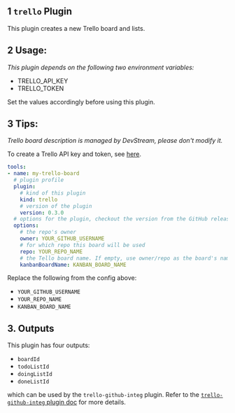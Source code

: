 ## 1 `trello` Plugin

This plugin creates a new Trello board and lists.

## 2 Usage:

_This plugin depends on the following two environment variables:_

- TRELLO_API_KEY
- TRELLO_TOKEN

Set the values accordingly before using this plugin.

## 3 Tips:
_Trello board description is managed by DevStream, please don't modify it._

To create a Trello API key and token, see [here](https://trello.com/app-key).

```yaml
tools:
- name: my-trello-board
  # plugin profile
  plugin:
    # kind of this plugin
    kind: trello
    # version of the plugin
    version: 0.3.0
  # options for the plugin, checkout the version from the GitHub releases
  options:
    # the repo's owner
    owner: YOUR_GITHUB_USERNAME
    # for which repo this board will be used
    repo: YOUR_REPO_NAME
    # the Tello board name. If empty, use owner/repo as the board's name.
    kanbanBoardName: KANBAN_BOARD_NAME
```

Replace the following from the config above:

- `YOUR_GITHUB_USERNAME`
- `YOUR_REPO_NAME`
- `KANBAN_BOARD_NAME`

## 3. Outputs

This plugin has four outputs:

- `boardId`
- `todoListId`
- `doingListId`
- `doneListId`

which can be used by the `trello-github-integ` plugin. Refer to the [`trello-github-integ` plugin doc](./trello-github-integ_plugin.md) for more details.
